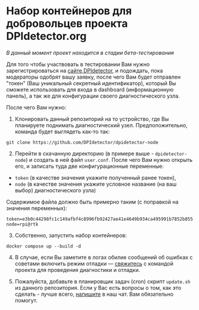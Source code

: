 # Набор контейнеров для добровольцев проекта DPIdetector.org

*В данный момент проект находится в стадии бета-тестирования*

Для того чтобы участвовать в тестировании Вам нужно зарегистрироваться на [сайте
DPIdetector](https://dpidetector.org/ru/request-token/), и подождать, пока модераторы одобрят вашу заявку,
после чего Вам будет отправлен "токен" (Ваш уникальный секретный идентификатор),
который Вы сможете использовать для входа в dashboard (информационную панель), а так же для конфигурации своего
диагностического узла.

После чего Вам нужно:
1) Клонировать данный репозиторий на то устройство, где Вы планируете поднимать диагностический узел.
Предположительно, команда будет выглядеть как-то так:
```
git clone https://github.com/DPIdetector/dpidetector-node
```
2) Перейти в скачанную директорию (в примере выше - `dpidetector-node`) и создать в ней файл `user.conf`.
После чего Вам нужно открыть его, и записать туда две конфигурационные переменные:
- `token` (в качестве значения укажите полученный ранее токен),
- `node` (в качестве значения укажите условное название (на ваш выбор) диагностического узла)

Содержимое файла должно быть примерно таким (с поправкой на значения переменных):
```
token=e3b0c44298fc1c149afbf4c8996fb92427ae41e4649b934ca495991b7852b855
node=rpi@rtk
```
3) Собственно, запустить набор контейнеров:
```
docker compose up --build -d
```
4) В случае, если Вы заметите в логах обилие сообщений об ошибках с советами включить режим отладки — [свяжитесь](https://t.me/dpidetector)
с командой проекта для проведения диагностики и отладки.

5) Пожалуйста, добавьте в планировщик задач (cron) скрипт `update.sh` из данного репозитория. Если у Вас есть вопросы
о том, как это сделать - лучше всего, [напишите](https://t.me/dpidetector) в наш чат. Вам обязательно помогут.
